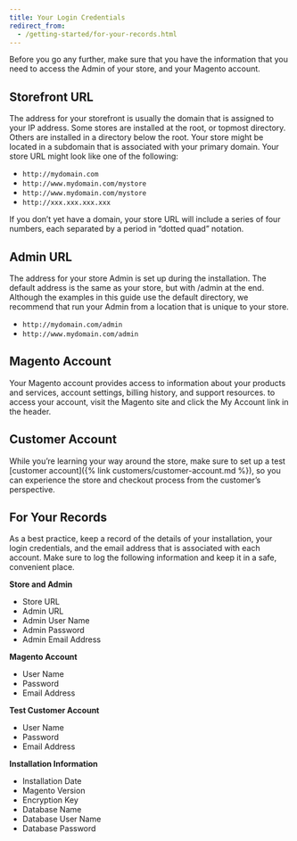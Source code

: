 ```yaml
---
title: Your Login Credentials
redirect_from:
  - /getting-started/for-your-records.html
---
```


Before you go any further, make sure that you have the information that you need to access the Admin of your store, and your Magento account.

## Storefront URL

The address for your storefront is usually the domain that is assigned to your IP address. Some stores are installed at the root, or topmost directory. Others are installed in a directory below the root. Your store might be located in a subdomain that is associated with your primary domain. Your store URL might look like one of the following:

- `http://mydomain.com`
- `http://www.mydomain.com/mystore`
- `http://www.mydomain.com/mystore`
- `http://xxx.xxx.xxx.xxx`

If you don’t yet have a domain, your store URL will include a series of four numbers, each separated by a period in “dotted quad” notation.

## Admin URL

The address for your store Admin is set up during the installation. The default address is the same as your store, but with /admin at the end. Although the examples in this guide use the default directory, we recommend that run your Admin from a location that is unique to your store.

- `http://mydomain.com/admin`
- `http://www.mydomain.com/admin`

## Magento Account

Your Magento account provides access to information about your products and services, account settings, billing history, and support resources. to access your account, visit the Magento site and click the My Account link in the header.

## Customer Account

While you’re learning your way around the store, make sure to set up a test [customer account]({% link customers/customer-account.md %}), so you can experience the store and checkout process from the customer’s perspective.

## For Your Records

As a best practice, keep a record of the details of your installation, your login credentials, and the email address that is associated with each account. Make sure to log the following information and keep it in a safe, convenient place.

**Store and Admin**
- Store URL
- Admin URL
- Admin User Name
- Admin Password
- Admin Email Address

**Magento Account**
- User Name
- Password
- Email Address

**Test Customer Account**
- User Name
- Password
- Email Address

**Installation Information**
- Installation Date
- Magento Version
- Encryption Key
- Database Name
- Database User Name
- Database Password